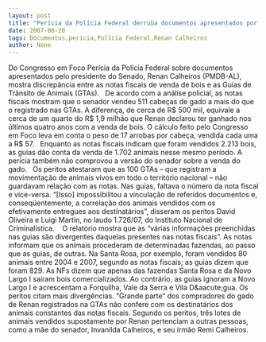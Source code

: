 ```yaml
---
layout: post
title: "Perícia da Polícia Federal derruba documentos apresentados por Renan "
date: 2007-06-20
tags: Documentos,perícia,Polícia Federal,Renan Calheiros
author: None
---
```


Do Congresso em Foco
Per&iacute;cia da Pol&iacute;cia Federal sobre documentos apresentados pelo presidente do Senado, Renan Calheiros (PMDB-AL), mostra discrep&acirc;ncia entre as notas fiscais de venda de bois e as Guias de Tr&acirc;nsito de Animais (GTAs). 
&nbsp;
De acordo com a an&aacute;lise policial, as notas fiscais mostram que o senador vendeu 511 cabe&ccedil;as de gado a mais do que o registrado nas GTAs.&nbsp;A diferen&ccedil;a, de cerca de R$ 500 mil, equivale a cerca de um quarto do R$ 1,9 milh&atilde;o que Renan declarou ter ganhado nos &uacute;ltimos quatro anos com a venda de bois. O c&aacute;lculo feito pelo Congresso em Foco leva em conta o peso de 17 arrobas por cabe&ccedil;a, vendida cada&nbsp;uma a R$ 57. 
&nbsp;
Enquanto as notas fiscais indicam que foram vendidos 2.213 bois, as guias d&atilde;o conta da venda de 1.702 animais nesse mesmo per&iacute;odo. A per&iacute;cia tamb&eacute;m n&atilde;o comprovou a vers&atilde;o do senador sobre a&nbsp;venda do gado.
&nbsp;
Os peritos atestaram que as 100 GTAs &ndash; que registram a movimenta&ccedil;&atilde;o de animais vivos em todo o territ&oacute;rio nacional &ndash; n&atilde;o guardavam rela&ccedil;&atilde;o com as notas. Nas guias, faltava o n&uacute;mero da nota fiscal e vice-versa. 
&ldquo;[Isso] impossibilitou a vincula&ccedil;&atilde;o de referidos documentos e, conseq&uuml;entemente, a correla&ccedil;&atilde;o dos animais vendidos com os efetivamente entregues aos destinat&aacute;rios&rdquo;, disseram os peritos David Oliveira e Luigi Martin, no laudo 1.726/07, do Instituto Nacional de Criminal&iacute;stica.&nbsp;
&nbsp;
O relat&oacute;rio mostra que as &ldquo;v&aacute;rias informa&ccedil;&otilde;es preenchidas nas guias s&atilde;o divergentes daquelas presentes nas notas fiscais&rdquo;. As notas informam que os animais procederam de determinadas fazendas, ao passo que as guias, de outras. 
Na Santa Rosa, por exemplo, foram vendidos 80 animais entre 2004 e 2007, segundo as notas fiscais; as guias dizem que foram 829. As NFs dizem que apenas das fazendas Santa Rosa e da Novo Largo I sa&iacute;ram bois comercializados. Ao contr&aacute;rio, as guias ignoram a Novo Largo I e acrescentam a Forquilha, Vale da Serra e Vila D\&aacute;gua.
Os peritos citam mais diverg&ecirc;ncias. &ldquo;Grande parte&rdquo; dos compradores do gado de Renan registrados na GTAs n&atilde;o confere com os destinat&aacute;rios dos animais constantes das notas fiscais. Segundo os peritos, tr&ecirc;s lotes de animais vendidos supostamente por Renan pertenciam a outras pessoas, como a m&atilde;e do senador, Invanilda Calheiros, e seu irm&atilde;o Remi Calheiros.
 